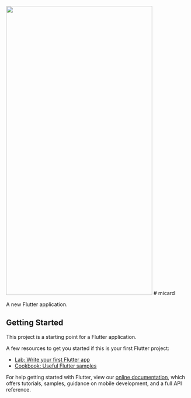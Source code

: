 <img src="https://user-images.githubusercontent.com/73254785/114726568-547f1280-9d5f-11eb-8a87-0cbeb7b51279.png" width="400" height="790">
# micard

A new Flutter application.

## Getting Started

This project is a starting point for a Flutter application.

A few resources to get you started if this is your first Flutter project:

- [Lab: Write your first Flutter app](https://flutter.dev/docs/get-started/codelab)
- [Cookbook: Useful Flutter samples](https://flutter.dev/docs/cookbook)

For help getting started with Flutter, view our
[online documentation](https://flutter.dev/docs), which offers tutorials,
samples, guidance on mobile development, and a full API reference.
